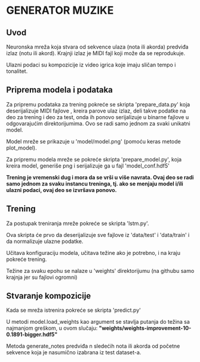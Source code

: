 # GENERATOR MUZIKE
## Uvod

Neuronska mreža koja stvara od sekvence ulaza (nota ili akorda) predviđa izlaz (notu ili akord). Krajnji izlaz je MIDI fajl koji može da se reprodukuje.

Ulazni podaci su kompozicije iz video igrica koje imaju sličan tempo i tonalitet.

## Priprema modela i podataka

Za pripremu podataka za trening pokreće se skripta 'prepare_data.py' koja deserijalizuje MIDI fajlove
, kreira parove ulaz izlaz, deli takve podatke na deo za trening i deo za test, onda ih ponovo serijalizuje u binarne fajlove u odgovarajućim direktorijumima. Ovo se radi samo jednom za svaki unikatni model.

Model mreže se prikazuje u 'model/model.png' (pomoću keras metode plot_model).

Za pripremu modela mreže se pokreće skripta 'prepare_model.py', koja kreira model, generiše png i serijalizuje ga u fajl 'model_conf.hdf5'

**Trening je vremenski dug i mora da se vrši u više navrata. Ovaj deo se radi samo jednom za svaku instancu treninga, tj. ako se menjaju model i/ili ulazni podaci, ovaj deo se izvršava ponovo.**

## Trening

Za postupak treniranja mreže pokreće se skripta 'lstm.py'.

Ova skripta će prvo da deserijalizuje sve fajlove iz 'data/test' i 'data/train' i da normalizuje ulazne podatke.

Učitava konfiguraciju modela, učitava težine ako je potrebno, i na kraju pokreće trening.

Težine za svaku epohu se nalaze u 'weights' direktorijumu (na githubu samo krajnja jer su fajlovi ogromni)



## Stvaranje kompozicije

Kada se mreža istrenira pokreće se skripta 'predict.py'


U metodi model.load_weights kao argument se stavlja putanja do težina sa najmanjom greškom, u ovom slučaju: **"weights/weights-improvement-10-0.1891-bigger.hdf5"** 

Metoda generate_notes predviđa n sledećih nota ili akorda od početne sekvence koja je nasumično izabrana iz test dataset-a.